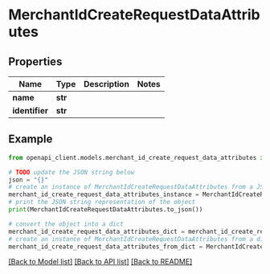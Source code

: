 # MerchantIdCreateRequestDataAttributes


## Properties

Name | Type | Description | Notes
------------ | ------------- | ------------- | -------------
**name** | **str** |  | 
**identifier** | **str** |  | 

## Example

```python
from openapi_client.models.merchant_id_create_request_data_attributes import MerchantIdCreateRequestDataAttributes

# TODO update the JSON string below
json = "{}"
# create an instance of MerchantIdCreateRequestDataAttributes from a JSON string
merchant_id_create_request_data_attributes_instance = MerchantIdCreateRequestDataAttributes.from_json(json)
# print the JSON string representation of the object
print(MerchantIdCreateRequestDataAttributes.to_json())

# convert the object into a dict
merchant_id_create_request_data_attributes_dict = merchant_id_create_request_data_attributes_instance.to_dict()
# create an instance of MerchantIdCreateRequestDataAttributes from a dict
merchant_id_create_request_data_attributes_from_dict = MerchantIdCreateRequestDataAttributes.from_dict(merchant_id_create_request_data_attributes_dict)
```
[[Back to Model list]](../README.md#documentation-for-models) [[Back to API list]](../README.md#documentation-for-api-endpoints) [[Back to README]](../README.md)


